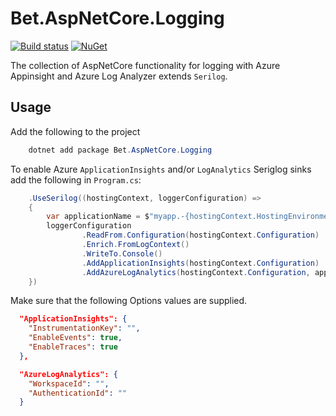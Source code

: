 # Bet.AspNetCore.Logging

[![Build status](https://ci.appveyor.com/api/projects/status/fo9rakj7s7uhs3ij?svg=true)](https://ci.appveyor.com/project/kdcllc/bet-aspnetcore)
[![NuGet](https://img.shields.io/nuget/v/Bet.AspNetCore.Logging.svg)](https://www.nuget.org/packages?q=Bet.AspNetCore.Logging)

The collection of AspNetCore functionality for logging with Azure Appinsight and Azure Log Analyzer extends `Serilog`.

## Usage

Add the following to the project

```csharp
    dotnet add package Bet.AspNetCore.Logging
```

To enable Azure `ApplicationInsights` and/or `LogAnalytics` Seriglog sinks add the following in `Program.cs`:

```csharp
    .UseSerilog((hostingContext, loggerConfiguration) =>
    {
        var applicationName = $"myapp.-{hostingContext.HostingEnvironment.EnvironmentName}";
        loggerConfiguration
                .ReadFrom.Configuration(hostingContext.Configuration)
                .Enrich.FromLogContext()
                .WriteTo.Console()
                .AddApplicationInsights(hostingContext.Configuration)
                .AddAzureLogAnalytics(hostingContext.Configuration, applicationName: applicationName);
    })
```

Make sure that the following Options values are supplied.

```json
  "ApplicationInsights": {
    "InstrumentationKey": "",
    "EnableEvents": true,
    "EnableTraces": true
  },

  "AzureLogAnalytics": {
    "WorkspaceId": "",
    "AuthenticationId": ""
  }
```

